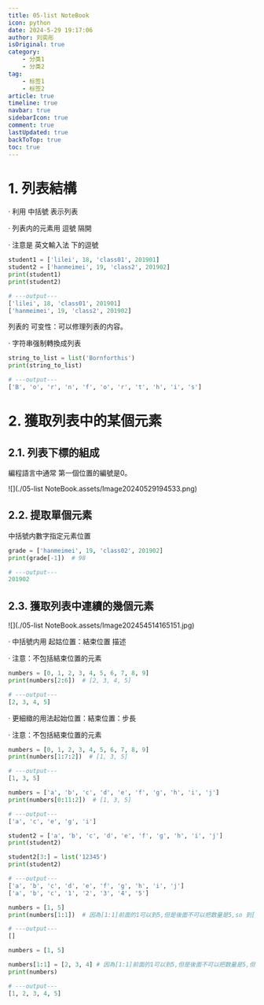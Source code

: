 ```yaml
---
title: 05-list NoteBook
icon: python
date: 2024-5-29 19:17:06
author: 刘奕彤
isOriginal: true
category: 
    - 分类1
    - 分类2
tag:
    - 标签1
    - 标签2
article: true
timeline: true
navbar: true
sidebarIcon: true
comment: true
lastUpdated: true
backToTop: true
toc: true
---
```


# 1. 列表結構

· 利用 中括號 表示列表

· 列表内的元素用 逗號 隔開

· 注意是 英文輸入法 下的逗號

```python
student1 = ['lilei', 18, 'class01', 201901]
student2 = ['hanmeimei', 19, 'class2', 201902]
print(student1)
print(student2)

# ---output---
['lilei', 18, 'class01', 201901]
['hanmeimei', 19, 'class2', 201902]
```

列表的 可变性：可以修理列表的内容。

· 字符串强制轉換成列表

```python
string_to_list = list('Bornforthis')
print(string_to_list)

# ---output---
['B', 'o', 'r', 'n', 'f', 'o', 'r', 't', 'h', 'i', 's']
```

# 2. 獲取列表中的某個元素



## 2.1. 列表下標的組成

編程語言中通常 第一個位置的編號是0。

![](./05-list NoteBook.assets/Image20240529194533.png)

## 2.2. 提取單個元素

中括號内數字指定元素位置

```python
grade = ['hanmeimei', 19, 'class02', 201902]
print(grade[-1])  # 98

# ---output---
201902
```

## 2.3. 獲取列表中連續的幾個元素

![](./05-list NoteBook.assets/Image202454514165151.jpg)

· 中括號内用 起姑位置：結束位置 描述

· 注意：不包括結束位置的元素

```python
numbers = [0, 1, 2, 3, 4, 5, 6, 7, 8, 9]
print(numbers[2:6])  # [2, 3, 4, 5]

# ---output---
[2, 3, 4, 5]
```

· 更細緻的用法起始位置：結束位置：步長

· 注意：不包括結束位置的元素

```python
numbers = [0, 1, 2, 3, 4, 5, 6, 7, 8, 9]
print(numbers[1:7:2])  # [1, 3, 5]

# ---output---
[1, 3, 5]
```

```python
numbers = ['a', 'b', 'c', 'd', 'e', 'f', 'g', 'h', 'i', 'j']
print(numbers[0:11:2])  # [1, 3, 5]

# ---output---
['a', 'c', 'e', 'g', 'i']
```

```python
student2 = ['a', 'b', 'c', 'd', 'e', 'f', 'g', 'h', 'i', 'j']
print(student2)

student2[3:] = list('12345')
print(student2)

# ---output---
['a', 'b', 'c', 'd', 'e', 'f', 'g', 'h', 'i', 'j']
['a', 'b', 'c', '1', '2', '3', '4', '5']
```

```python
numbers = [1, 5]
print(numbers[1:1])  # 因為[1:1]前面的1可以到5,但是後面不可以把数量是5,so 到[]

# ---output---
[]
```

```python
numbers = [1, 5]

numbers[1:1] = [2, 3, 4] # 因為[1:1]前面的1可以到5,但是後面不可以把数量是5,但[1:1]是[2, 3, 4],So 是[1, ]
print(numbers)

# ---output---
[1, 2, 3, 4, 5]
```

